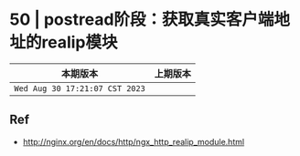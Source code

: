 #  50 | postread阶段：获取真实客户端地址的realip模块

|本期版本|上期版本 
|:---:|:---:
`Wed Aug 30 17:21:07 CST 2023` | 

## Ref

* <http://nginx.org/en/docs/http/ngx_http_realip_module.html>